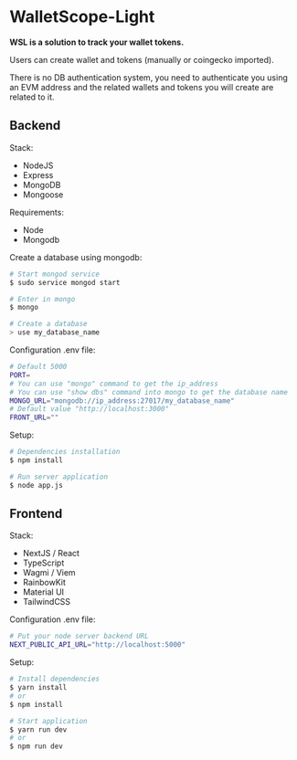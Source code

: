 # WalletScope-Light

**WSL is a solution to track your wallet tokens.**

Users can create wallet and tokens (manually or coingecko imported).

There is no DB authentication system, you need to authenticate you using an EVM address and the related wallets and tokens you will create are related to it.

## Backend

Stack:
- NodeJS
- Express
- MongoDB
- Mongoose

Requirements:
- Node
- Mongodb

Create a database using mongodb:
```bash
# Start mongod service
$ sudo service mongod start

# Enter in mongo
$ mongo

# Create a database
> use my_database_name
```

Configuration .env file:
```bash
# Default 5000
PORT=
# You can use "mongo" command to get the ip_address
# You can use "show dbs" command into mongo to get the database name
MONGO_URL="mongodb://ip_address:27017/my_database_name"
# Default value "http://localhost:3000"
FRONT_URL=""
```

Setup:
```bash
# Dependencies installation
$ npm install

# Run server application
$ node app.js
```

## Frontend

Stack:
- NextJS / React
- TypeScript
- Wagmi /  Viem
- RainbowKit
- Material UI
- TailwindCSS

Configuration .env file:
```bash
# Put your node server backend URL
NEXT_PUBLIC_API_URL="http://localhost:5000"
```

Setup:
```bash
# Install dependencies
$ yarn install
# or
$ npm install
```
```bash
# Start application
$ yarn run dev
# or
$ npm run dev
```